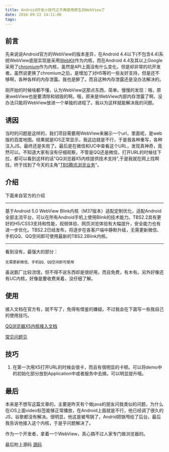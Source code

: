 ```yaml
---
title: Android开发小技巧之不再使用原生的WebView了
date: 2016-09-22 14:11:06
tags:
---
```

## 前言
先来说说Android官方的WebView的版本差异，在Android 4.4以下(不包含4.4)系统WebView底层实现是采用[WebKit](http://www.webkit.org/)作为内核，而在Android 4.4及其以上Google 采用了[chromium](http://www.chromium.org/)作为内核，虽然是API上面没有什么变化，但是却非常的坑开发者。虽然说更换了chromium之后，是增加了对H5等的一些友好支持，但是还不够啊，各种各样的内存泄露。我也是醉了。而且这种内存泄露还是没办法解决的。

刚开始的时候啥都不懂，认为WebView这那点东西，简单。慢慢的发现：哦，原来webView也是要清除和销毁的啊。哦，原来是WebView内部内存泄露了啊，没办法只能将WebView放进一个单独的进程了。我以为这样就能解决我的问题。

## 诱因
当时的问题是这样的，我们项目需要用WebView来展示一个url，里面呢，是web版的百度地图。结果就是IOS正常显示，我这边就是不行，于是我各种重写，各种注入JS。最终还是失败了。最后是在微信和UC中查看这个URL，发现真神奇，竟然可以。不知道大家有没有仔细观察，不管是QQ还是微信，打开URL的时候往下拉，都可以看到这样的话"QQ浏览器X5内核提供技术支持",于是我就在网上找啊找，终于找到了今天的主角"[TBS腾讯浏览业务](http://x5.tencent.com/)"。

## 介绍
下面来自官方的介绍
***
基于Android 5.0 WebView Blink内核（M37版本）适配定制优化，适配Android全部主流平台，可以在所有Android手机上使用Blink的技术能力。TBS2.2具有更好的H5/CSS3支持和性能，视频体验、网页浏览体验有大幅提升，安全能力也有进一步优化。TBS2.2已经发布，将逐步在各客户端中静默升级，无需更新微信、手机QQ、QQ空间即可使用最新的TBS2.2Blink内核。
***

看到没有，最强大的部分：

	无需更新微信、手机QQ、QQ空间即可使用

虽说鹅厂比较流氓，但不得不说东西却是很好用，而且免费，有木有。另外好像还有UC内核，好像是要收费来着，没仔细了解。

## 使用
接入文档在官方有，就不写了，免得有借鉴的嫌疑。不过我会在下面写一些我自己的使用技巧。

[QQ浏览器X5内核接入文档](http://x5.tencent.com/doc?id=1003)

[常见问题见](http://x5.tencent.com/doc?id=1002)


## 技巧
1. 在第一次用X5打开URL的时候会很卡，而且有很明显的卡顿。可以将demo中的初始化部分放到Application中或者服务中去搞，可以明显提升哦。

## 最后
本来是不想写这篇文章的，主要是昨天有个做java的朋友问我类似的问题，为什么在iOS上面video标签能够正常播放，在Android上面就是不行，他已经调了很久的JS，谷歌都没有解决。很明显，他这是被甩锅了，Andrid把锅甩给了后台。最后我告诉他接入这个内核，于是乎问题解决了。

作为一个开发者，拿着一个WebView，真心搞不过人家专门做浏览器的。

最后附上源码
[源码](https://github.com/aohanyao/Advanced/tree/master/code/other/X5WebDemo)